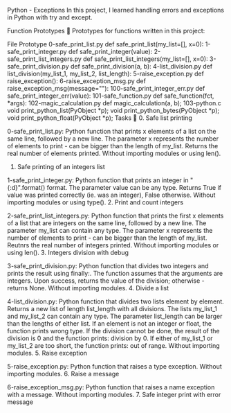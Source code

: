 Python - Exceptions
In this project, I learned handling errors and exceptions in Python with try and except.

Function Prototypes 💾
Prototypes for functions written in this project:

File	Prototype
0-safe_print_list.py	def safe_print_list(my_list=[], x=0):
1-safe_print_integer.py	def safe_print_integer(value):
2-safe_print_list_integers.py	def safe_print_list_integers(my_list=[], x=0):
3-safe_print_division.py	def safe_print_division(a, b):
4-list_division.py	def list_division(my_list_1, my_list_2, list_length):
5-raise_exception.py	def raise_exception():
6-raise_exception_msg.py	def raise_exception_msg(message=""):
100-safe_print_integer_err.py	def safe_print_integer_err(value):
101-safe_function.py	def safe_function(fct, *args):
102-magic_calculation.py	def magic_calculation(a, b);
103-python.c	
void print_python_list(PyObject *p);
void print_python_bytes(PyObject *p);
void print_python_float(PyObject *p);
Tasks 📃
0. Safe list printing

0-safe_print_list.py: Python function that prints x elements of a list on the same line, followed by a new line.
The parameter x represents the number of elements to print - can be bigger than the length of my_list.
Returns the real number of elements printed.
Without importing modules or using len().
1. Safe printing of an integers list

1-safe_print_integer.py: Python function that prints an integer in "{:d}".format() format.
The parameter value can be any type.
Returns True if value was printed correctly (ie. was an integer), False otherwise.
Without importing modules or using type().
2. Print and count integers

2-safe_print_list_integers.py: Python function that prints the first x elements of a list that are integers on the same line, followed by a new line.
The parameter my_list can contain any type.
The parameter x represents the number of elements to print - can be bigger than the length of my_list.
Reutnrs the real number of integers printed.
Without importing modules or using len().
3. Integers division with debug

3-safe_print_division.py: Python function that divides two integers and prints the result using finally:.
The function assumes that the arguments are integers.
Upon success, returns the value of the division; otherwise - returns None.
Without importing modules.
4. Divide a list

4-list_division.py: Python function that divides two lists element by element.
Returns a new list of length list_length with all divisions.
The lists my_list_1 and my_list_2 can contain any type.
The parameter list_length can be larger than the lengths of either list.
If an element is not an integer or float, the function prints wrong type.
If the division cannot be done, the result of the division is 0 and the function prints: division by 0.
If either of my_list_1 or my_list_2 are too short, the function prints: out of range.
Without importing modules.
5. Raise exception

5-raise_exception.py: Python function that raises a type exception.
Without importing modules.
6. Raise a message

6-raise_exception_msg.py: Python function that raises a name exception with a message.
Without importing modules.
7. Safe integer print with error message
